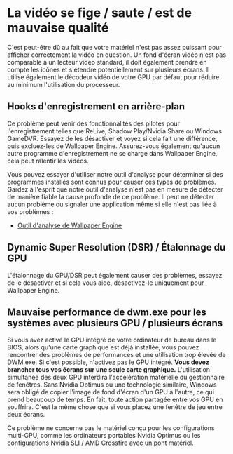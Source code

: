 # La vidéo se fige / saute / est de mauvaise qualité

C'est peut-être dû au fait que votre matériel n'est pas assez puissant pour afficher correctement la vidéo en question. Un fond d'écran vidéo n'est pas comparable à un lecteur vidéo standard, il doit également prendre en compte les icônes et s'étendre potentiellement sur plusieurs écrans. Il utilise également le décodeur vidéo de votre GPU par défaut pour réduire au minimum l'utilisation du processeur.

## Hooks d'enregistrement en arrière-plan
Ce problème peut venir des fonctionnalités des pilotes pour l'enregistrement telles que ReLive, Shadow Play/Nvidia Share ou Windows GameDVR. Essayez de les désactiver et voyez si cela fait une différence, puis excluez-les de Wallpaper Engine. Assurez-vous également qu'aucun autre programme d'enregistrement ne se charge dans Wallpaper Engine, cela peut ralentir les vidéos.

Vous pouvez essayer d'utiliser notre outil d'analyse pour déterminer si des programmes installés sont connus pour causer ces types de problèmes. Gardez à l'esprit que notre outil d'analyse n'est pas en mesure de détecter de manière fiable la cause profonde de ce problème. Il peut ne détecter aucun problème ou signaler une application même si elle n'est pas liée à vos problèmes :

* [Outil d'analyse de Wallpaper Engine](/debug/scantool_support.html)

## Dynamic Super Resolution (DSR) / Étalonnage du GPU
L'étalonnage du GPU/DSR peut également causer des problèmes, essayez de le désactiver et si cela vous aide, désactivez-le uniquement pour Wallpaper Engine.

## Mauvaise performance de dwm.exe pour les systèmes avec plusieurs GPU / plusieurs écrans
Si vous avez activé le GPU intégré de votre ordinateur de bureau dans le BIOS, alors qu'une carte graphique est déjà installée, vous pouvez rencontrer des problèmes de performances et une utilisation trop élevée de DWM.exe. Si c'est possible, n'activez pas le GPU intégré. **Vous devez brancher tous vos écrans sur une seule carte graphique.** L'utilisation simultanée des deux GPU interdira l'accélération matérielle du gestionnaire de fenêtres. Sans Nvidia Optimus ou une technologie similaire, Windows sera obligé de copier l'image de fond d'écran d'un GPU à l'autre, ce qui prend beaucoup de temps. En fait, toute action partagée entre vos GPU en souffrira. C'est la même chose que si vous placez une fenêtre de jeu entre deux écrans.

Ce problème ne concerne pas le matériel conçu pour les configurations multi-GPU, comme les ordinateurs portables Nvidia Optimus ou les configurations Nvidia SLI / AMD Crossfire avec un pont matériel.
